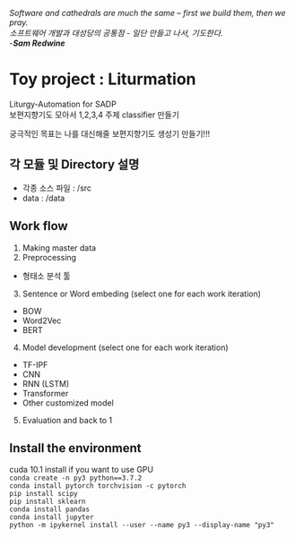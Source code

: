 *Software and cathedrals are much the same – first we build them, then we pray.  
소프트웨어 개발과 대성당의 공통점 - 일단 만들고 나서, 기도한다.*  
-___Sam Redwine___  
  
# Toy project : Liturmation
Liturgy-Automation for SADP   
보편지향기도 모아서 1,2,3,4 주제 classifier 만들기  

궁극적인 목표는 나를 대신해줄 보편지향기도 생성기 만들기!!!  


## 각 모듈 및 Directory 설명
* 각종 소스 파일 : /src
* data : /data

## Work flow
1. Making master data
2. Preprocessing
  - 형태소 분석 툴
3. Sentence or Word embeding (select one for each work iteration)
  - BOW
  - Word2Vec
  - BERT
4. Model development (select one for each work iteration)
  - TF-IPF
  - CNN
  - RNN (LSTM)
  - Transformer
  - Other customized model
5. Evaluation and back to 1

## Install the environment
cuda 10.1 install if you want to use GPU  
```conda create -n py3 python==3.7.2```  
```conda install pytorch torchvision -c pytorch```  
```pip install scipy```  
```pip install sklearn```  
```conda install pandas```  
```conda install jupyter```  
```python -m ipykernel install --user --name py3 --display-name "py3"```
